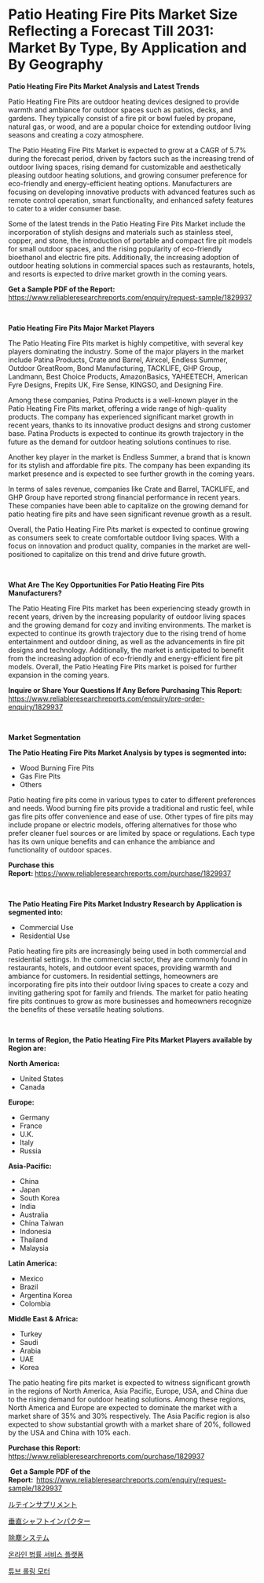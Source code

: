 <p><h1>Patio Heating Fire Pits Market Size Reflecting a Forecast Till 2031: Market By Type, By Application and By Geography</h1></p><p><strong>Patio Heating Fire Pits Market Analysis and Latest Trends</strong></p>
<p><p>Patio Heating Fire Pits are outdoor heating devices designed to provide warmth and ambiance for outdoor spaces such as patios, decks, and gardens. They typically consist of a fire pit or bowl fueled by propane, natural gas, or wood, and are a popular choice for extending outdoor living seasons and creating a cozy atmosphere.</p><p>The Patio Heating Fire Pits Market is expected to grow at a CAGR of 5.7% during the forecast period, driven by factors such as the increasing trend of outdoor living spaces, rising demand for customizable and aesthetically pleasing outdoor heating solutions, and growing consumer preference for eco-friendly and energy-efficient heating options. Manufacturers are focusing on developing innovative products with advanced features such as remote control operation, smart functionality, and enhanced safety features to cater to a wider consumer base.</p><p>Some of the latest trends in the Patio Heating Fire Pits Market include the incorporation of stylish designs and materials such as stainless steel, copper, and stone, the introduction of portable and compact fire pit models for small outdoor spaces, and the rising popularity of eco-friendly bioethanol and electric fire pits. Additionally, the increasing adoption of outdoor heating solutions in commercial spaces such as restaurants, hotels, and resorts is expected to drive market growth in the coming years.</p></p>
<p><strong>Get a Sample PDF of the Report:&nbsp;</strong> <a href="https://www.reliableresearchreports.com/enquiry/request-sample/1829937">https://www.reliableresearchreports.com/enquiry/request-sample/1829937</a></p>
<p>&nbsp;</p>
<p><strong>Patio Heating Fire Pits Major Market Players</strong></p>
<p><p>The Patio Heating Fire Pits market is highly competitive, with several key players dominating the industry. Some of the major players in the market include Patina Products, Crate and Barrel, Airxcel, Endless Summer, Outdoor GreatRoom, Bond Manufacturing, TACKLIFE, GHP Group, Landmann, Best Choice Products, AmazonBasics, YAHEETECH, American Fyre Designs, Frepits UK, Fire Sense, KINGSO, and Designing Fire.</p><p>Among these companies, Patina Products is a well-known player in the Patio Heating Fire Pits market, offering a wide range of high-quality products. The company has experienced significant market growth in recent years, thanks to its innovative product designs and strong customer base. Patina Products is expected to continue its growth trajectory in the future as the demand for outdoor heating solutions continues to rise.</p><p>Another key player in the market is Endless Summer, a brand that is known for its stylish and affordable fire pits. The company has been expanding its market presence and is expected to see further growth in the coming years.</p><p>In terms of sales revenue, companies like Crate and Barrel, TACKLIFE, and GHP Group have reported strong financial performance in recent years. These companies have been able to capitalize on the growing demand for patio heating fire pits and have seen significant revenue growth as a result.</p><p>Overall, the Patio Heating Fire Pits market is expected to continue growing as consumers seek to create comfortable outdoor living spaces. With a focus on innovation and product quality, companies in the market are well-positioned to capitalize on this trend and drive future growth.</p></p>
<p>&nbsp;</p>
<p><strong>What Are The Key Opportunities For Patio Heating Fire Pits Manufacturers?</strong></p>
<p><p>The Patio Heating Fire Pits market has been experiencing steady growth in recent years, driven by the increasing popularity of outdoor living spaces and the growing demand for cozy and inviting environments. The market is expected to continue its growth trajectory due to the rising trend of home entertainment and outdoor dining, as well as the advancements in fire pit designs and technology. Additionally, the market is anticipated to benefit from the increasing adoption of eco-friendly and energy-efficient fire pit models. Overall, the Patio Heating Fire Pits market is poised for further expansion in the coming years.</p></p>
<p><strong>Inquire or Share Your Questions If Any Before Purchasing This Report:</strong> <a href="https://www.reliableresearchreports.com/enquiry/pre-order-enquiry/1829937">https://www.reliableresearchreports.com/enquiry/pre-order-enquiry/1829937</a></p>
<p>&nbsp;</p>
<p><strong>Market Segmentation</strong></p>
<p><strong>The Patio Heating Fire Pits Market Analysis by types is segmented into:</strong></p>
<p><ul><li>Wood Burning Fire Pits</li><li>Gas Fire Pits</li><li>Others</li></ul></p>
<p><p>Patio heating fire pits come in various types to cater to different preferences and needs. Wood burning fire pits provide a traditional and rustic feel, while gas fire pits offer convenience and ease of use. Other types of fire pits may include propane or electric models, offering alternatives for those who prefer cleaner fuel sources or are limited by space or regulations. Each type has its own unique benefits and can enhance the ambiance and functionality of outdoor spaces.</p></p>
<p><strong>Purchase this Report:&nbsp;</strong><a href="https://www.reliableresearchreports.com/purchase/1829937">https://www.reliableresearchreports.com/purchase/1829937</a></p>
<p>&nbsp;</p>
<p><strong>The Patio Heating Fire Pits Market Industry Research by Application is segmented into:</strong></p>
<p><ul><li>Commercial Use</li><li>Residential Use</li></ul></p>
<p><p>Patio heating fire pits are increasingly being used in both commercial and residential settings. In the commercial sector, they are commonly found in restaurants, hotels, and outdoor event spaces, providing warmth and ambiance for customers. In residential settings, homeowners are incorporating fire pits into their outdoor living spaces to create a cozy and inviting gathering spot for family and friends. The market for patio heating fire pits continues to grow as more businesses and homeowners recognize the benefits of these versatile heating solutions.</p></p>
<p>&nbsp;</p>
<p><strong>In terms of Region, the Patio Heating Fire Pits Market Players available by Region are:</strong></p>
<p>
    <p> <strong> North America: </strong>
        <ul>
            <li>United States</li>
            <li>Canada</li>
        </ul>
        </p> 
    <p> <strong> Europe: </strong>
        <ul>
            <li>Germany</li>
            <li>France</li>
            <li>U.K.</li>
            <li>Italy</li>
            <li>Russia</li>
        </ul>
        </p> 
    <p> <strong> Asia-Pacific: </strong>
        <ul>
            <li>China</li>
            <li>Japan</li>
            <li>South Korea</li>
            <li>India</li>
            <li>Australia</li>
            <li>China Taiwan</li>
            <li>Indonesia</li>
            <li>Thailand</li>
            <li>Malaysia</li>
        </ul>
        </p> 
    <p> <strong> Latin America: </strong>
        <ul>
            <li>Mexico</li>
            <li>Brazil</li>
            <li>Argentina Korea</li>
            <li>Colombia</li>
        </ul>
        </p> 
    <p> <strong> Middle East & Africa: </strong>
        <ul>
            <li>Turkey</li>
            <li>Saudi</li>
            <li>Arabia</li>
            <li>UAE</li>
            <li>Korea</li>
        </ul>
    </p>
    </p>
<p><p>The patio heating fire pits market is expected to witness significant growth in the regions of North America, Asia Pacific, Europe, USA, and China due to the rising demand for outdoor heating solutions. Among these regions, North America and Europe are expected to dominate the market with a market share of 35% and 30% respectively. The Asia Pacific region is also expected to show substantial growth with a market share of 20%, followed by the USA and China with 10% each.</p></p>
<p><strong>Purchase this Report: </strong><a href="https://www.reliableresearchreports.com/purchase/1829937">https://www.reliableresearchreports.com/purchase/1829937</a></p>
<p>&nbsp;<strong>Get a Sample PDF of the Report:&nbsp;&nbsp;</strong><a href="https://www.reliableresearchreports.com/enquiry/request-sample/1829937">https://www.reliableresearchreports.com/enquiry/request-sample/1829937</a></p>
<p><strong></strong></p>
<p><p><a href="https://medium.com/@shade463/%E3%83%AB%E3%83%86%E3%82%A4%E3%83%B3%E3%82%B5%E3%83%97%E3%83%AA%E3%83%A1%E3%83%B3%E3%83%88%E5%B8%82%E5%A0%B4-%E3%82%BF%E3%82%A4%E3%83%97-%E3%82%A2%E3%83%97%E3%83%AA%E3%82%B1%E3%83%BC%E3%82%B7%E3%83%A7%E3%83%B3-%E5%9C%B0%E7%90%86%E3%81%AB%E3%82%88%E3%82%8B%E5%8C%85%E6%8B%AC%E7%9A%84%E8%A9%95%E4%BE%A1-09d62a6237da">ルテインサプリメント</a></p><p><a href="https://medium.com/@barbarakss89/%E6%AC%A1%E3%81%AE%E6%96%87%E7%AB%A0%E3%82%92%E6%97%A5%E6%9C%AC%E8%AA%9E%E3%81%AB%E7%BF%BB%E8%A8%B3%E3%81%99%E3%82%8B%E3%81%A8-%E5%9E%82%E7%9B%B4%E3%82%B7%E3%83%A3%E3%83%95%E3%83%88%E3%82%A4%E3%83%B3%E3%83%91%E3%82%AF%E3%82%BF%E3%83%BC%E5%B8%82%E5%A0%B4%E8%A6%8F%E6%A8%A1-cagr-%E3%83%88%E3%83%AC%E3%83%B3%E3%83%89-2024-2030-b81798de57c1">垂直シャフトインパクター</a></p><p><a href="https://github.com/mcbeesbxa270/Market-Research-Report-List-1/blob/main/42053807542.md">除塵システム</a></p><p><a href="https://medium.com/@dayanarunolfsdottir/2024%EB%85%84%EB%B6%80%ED%84%B0-2031%EB%85%84%EA%B9%8C%EC%A7%80-%EC%98%88%EC%B8%A1%EB%90%9C-%EC%98%A8%EB%9D%BC%EC%9D%B8-%EB%B2%95%EB%A5%A0-%EC%84%9C%EB%B9%84%EC%8A%A4-%ED%94%8C%EB%9E%AB%ED%8F%BC-%EC%8B%9C%EC%9E%A5-%ED%8A%B8%EB%A0%8C%EB%93%9C-%EB%B0%8F-%EC%8B%9C%EC%9E%A5-%EB%B6%84%EC%84%9D-00c82fe68394">온라인 법률 서비스 플랫폼</a></p><p><a href="https://github.com/darrellockm3ytan895656/Market-Research-Report-List-1/blob/main/24507136702.md">튜브 롤링 모터</a></p></p>
